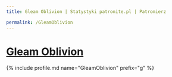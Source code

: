 ```yaml
---
title: Gleam Oblivion | Statystyki patronite.pl | Patromierz

permalink: /GleamOblivion
---
```


# [Gleam Oblivion](https://patronite.pl/GleamOblivion)

{% include profile.md name="GleamOblivion" prefix="g" %}
